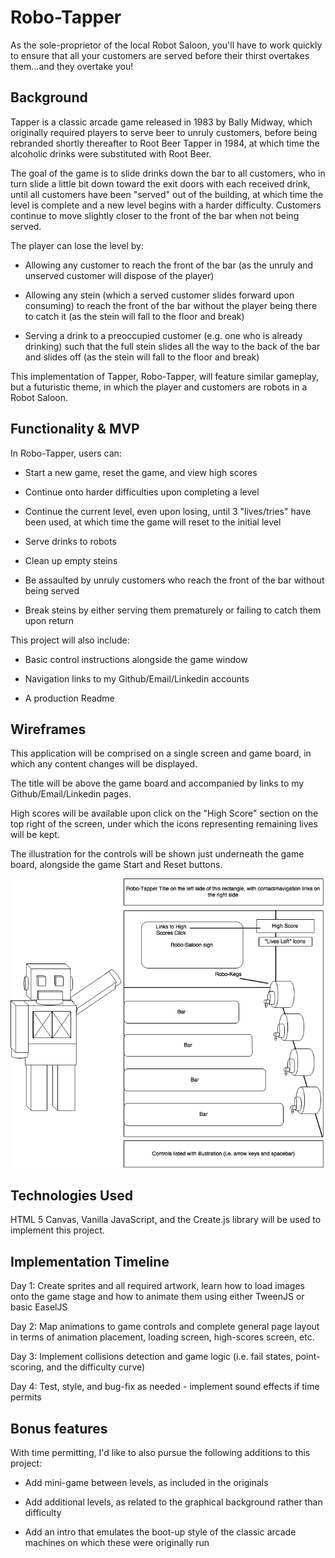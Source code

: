 # Robo-Tapper

As the sole-proprietor of the local Robot Saloon, you'll have to work quickly to ensure that all your customers are served before their thirst overtakes them...and they overtake you!

## Background

Tapper is a classic arcade game released in 1983 by Bally Midway, which originally required players to serve beer to unruly customers, before being rebranded shortly thereafter to Root Beer Tapper in 1984, at which time the alcoholic drinks were substituted with Root Beer.

The goal of the game is to slide drinks down the bar to all customers, who in turn slide a little bit down toward the exit doors with each received drink, until all customers have been "served" out of the building, at which time the level is complete and a new level begins with a harder difficulty. Customers continue to move slightly closer to the front of the bar when not being served.

The player can lose the level by:

 - Allowing any customer to reach the front of the bar (as the unruly and unserved customer will dispose of the player)

 - Allowing any stein (which a served customer slides forward upon consuming) to reach the front of the bar without the player being there to catch it (as the stein will fall to the floor and break)

 - Serving a drink to a preoccupied customer (e.g. one who is already drinking) such that the full stein slides all the way to the back of the bar and slides off (as the stein will fall to the floor and break)

This implementation of Tapper, Robo-Tapper, will feature similar gameplay, but a futuristic theme, in which the player and customers are robots in a Robot Saloon.

## Functionality & MVP

In Robo-Tapper, users can:

  - Start a new game, reset the game, and view high scores

  - Continue onto harder difficulties upon completing a level

  - Continue the current level, even upon losing, until 3 "lives/tries" have been used, at which time the game will reset to the initial level

  - Serve drinks to robots

  - Clean up empty steins

  - Be assaulted by unruly customers who reach the front of the bar without being served

  - Break steins by either serving them prematurely or failing to catch them upon return

This project will also include:

  - Basic control instructions alongside the game window

  - Navigation links to my Github/Email/Linkedin accounts

  - A production Readme

##  Wireframes

This application will be comprised on a single screen and game board, in which any content changes will be displayed.

The title will be above the game board and accompanied by links to my Github/Email/Linkedin pages.

High scores will be available upon click on the "High Score" section on the top right of the screen, under which the icons representing remaining lives will be kept.

The illustration for the controls will be shown just underneath the game board, alongside the game Start and Reset buttons.

![wireframe](Robo-Tapper.png)

## Technologies Used

HTML 5 Canvas, Vanilla JavaScript, and the Create.js library will be used to implement this project.

## Implementation Timeline

Day 1: Create sprites and all required artwork, learn how to load images onto the game stage and how to animate them using either TweenJS or basic EaselJS

Day 2: Map animations to game controls and complete general page layout in terms of animation placement, loading screen, high-scores screen, etc.

Day 3: Implement collisions detection and game logic (i.e. fail states, point-scoring, and the difficulty curve)

Day 4: Test, style, and bug-fix as needed - implement sound effects if time permits

## Bonus features

With time permitting, I'd like to also pursue the following additions to this project:

  - Add mini-game between levels, as included in the originals

  - Add additional levels, as related to the graphical background rather than difficulty

  - Add an intro that emulates the boot-up style of the classic arcade machines on which these were originally run
